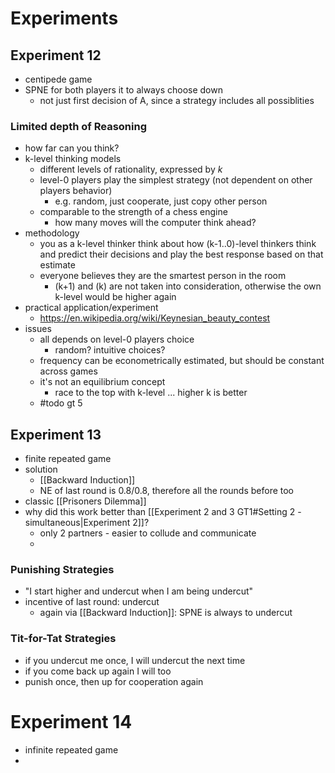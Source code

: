 # Experiments
## Experiment 12
- centipede game
- SPNE for both players it to always choose down
	- not just first decision of A, since a strategy includes all possiblities

### Limited depth of Reasoning
- how far can you think?
- k-level thinking models
	- different levels of rationality, expressed by $k$
	- level-0 players play the simplest strategy (not dependent on other players behavior)
		- e.g. random, just cooperate, just copy other person
	- comparable to the strength of a chess engine
		- how many moves will the computer think ahead?
- methodology
	- you as a k-level thinker think about how (k-1..0)-level thinkers think and predict their decisions and play the best response based on that estimate
	- everyone believes they are the smartest person in the room
		- (k+1) and (k) are not taken into consideration, otherwise the own k-level would be higher again
- practical application/experiment
	- https://en.wikipedia.org/wiki/Keynesian_beauty_contest
- issues
	- all depends on level-0 players choice
		- random? intuitive choices? 
	- frequency can be econometrically estimated, but should be constant across games
	- it's not an equilibrium concept
		- race to the top with k-level ... higher k is better
	- #todo gt 5 

## Experiment 13
- finite repeated game
- solution
	- [[Backward Induction]]
	- NE of last round is 0.8/0.8, therefore all the rounds before too
- classic [[Prisoners Dilemma]]
- why did this work better than [[Experiment 2 and 3 GT1#Setting 2 - simultaneous|Experiment 2]]?
	- only 2 partners - easier to collude and communicate
	- 
### Punishing Strategies
- "I start higher and undercut when I am being undercut"
- incentive of last round: undercut
	- again via [[Backward Induction]]: SPNE is always to undercut

### Tit-for-Tat Strategies
- if you undercut me once, I will undercut the next time
- if you come back up again I will too
- punish once, then up for cooperation again

# Experiment 14
- infinite repeated game
- 

